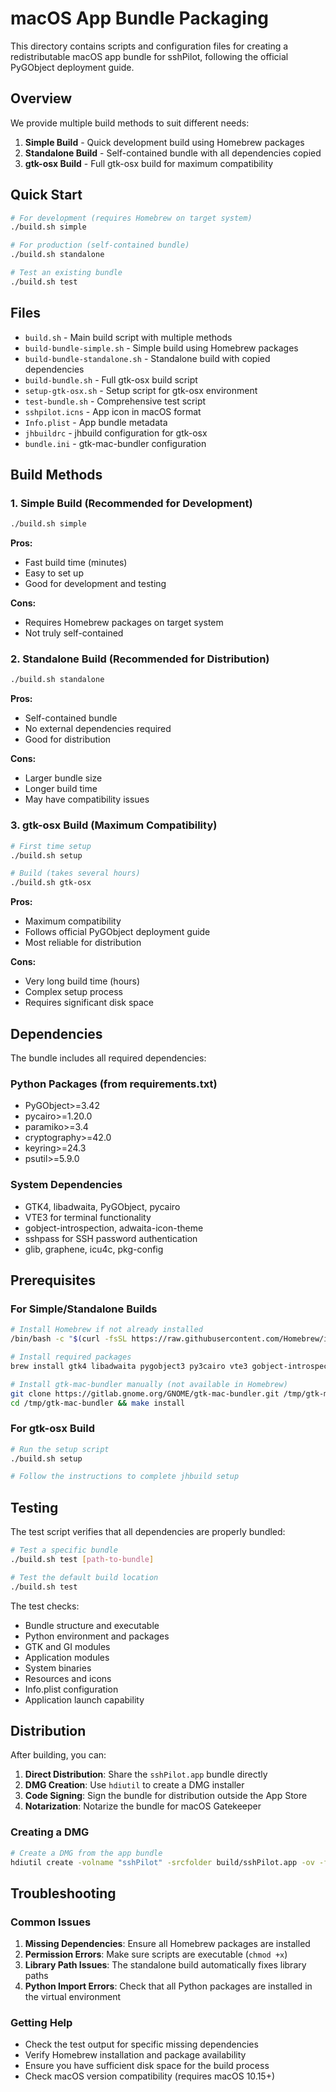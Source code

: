 # macOS App Bundle Packaging

This directory contains scripts and configuration files for creating a redistributable macOS app bundle for sshPilot, following the official PyGObject deployment guide.

## Overview

We provide multiple build methods to suit different needs:

1. **Simple Build** - Quick development build using Homebrew packages
2. **Standalone Build** - Self-contained bundle with all dependencies copied
3. **gtk-osx Build** - Full gtk-osx build for maximum compatibility

## Quick Start

```bash
# For development (requires Homebrew on target system)
./build.sh simple

# For production (self-contained bundle)
./build.sh standalone

# Test an existing bundle
./build.sh test
```

## Files

- `build.sh` - Main build script with multiple methods
- `build-bundle-simple.sh` - Simple build using Homebrew packages
- `build-bundle-standalone.sh` - Standalone build with copied dependencies
- `build-bundle.sh` - Full gtk-osx build script
- `setup-gtk-osx.sh` - Setup script for gtk-osx environment
- `test-bundle.sh` - Comprehensive test script
- `sshpilot.icns` - App icon in macOS format
- `Info.plist` - App bundle metadata
- `jhbuildrc` - jhbuild configuration for gtk-osx
- `bundle.ini` - gtk-mac-bundler configuration

## Build Methods

### 1. Simple Build (Recommended for Development)

```bash
./build.sh simple
```

**Pros:**
- Fast build time (minutes)
- Easy to set up
- Good for development and testing

**Cons:**
- Requires Homebrew packages on target system
- Not truly self-contained

### 2. Standalone Build (Recommended for Distribution)

```bash
./build.sh standalone
```

**Pros:**
- Self-contained bundle
- No external dependencies required
- Good for distribution

**Cons:**
- Larger bundle size
- Longer build time
- May have compatibility issues

### 3. gtk-osx Build (Maximum Compatibility)

```bash
# First time setup
./build.sh setup

# Build (takes several hours)
./build.sh gtk-osx
```

**Pros:**
- Maximum compatibility
- Follows official PyGObject deployment guide
- Most reliable for distribution

**Cons:**
- Very long build time (hours)
- Complex setup process
- Requires significant disk space

## Dependencies

The bundle includes all required dependencies:

### Python Packages (from requirements.txt)
- PyGObject>=3.42
- pycairo>=1.20.0
- paramiko>=3.4
- cryptography>=42.0
- keyring>=24.3
- psutil>=5.9.0

### System Dependencies
- GTK4, libadwaita, PyGObject, pycairo
- VTE3 for terminal functionality
- gobject-introspection, adwaita-icon-theme
- sshpass for SSH password authentication
- glib, graphene, icu4c, pkg-config

## Prerequisites

### For Simple/Standalone Builds
```bash
# Install Homebrew if not already installed
/bin/bash -c "$(curl -fsSL https://raw.githubusercontent.com/Homebrew/install/HEAD/install.sh)"

# Install required packages
brew install gtk4 libadwaita pygobject3 py3cairo vte3 gobject-introspection adwaita-icon-theme pkg-config glib graphene icu4c sshpass

# Install gtk-mac-bundler manually (not available in Homebrew)
git clone https://gitlab.gnome.org/GNOME/gtk-mac-bundler.git /tmp/gtk-mac-bundler
cd /tmp/gtk-mac-bundler && make install
```

### For gtk-osx Build
```bash
# Run the setup script
./build.sh setup

# Follow the instructions to complete jhbuild setup
```

## Testing

The test script verifies that all dependencies are properly bundled:

```bash
# Test a specific bundle
./build.sh test [path-to-bundle]

# Test the default build location
./build.sh test
```

The test checks:
- Bundle structure and executable
- Python environment and packages
- GTK and GI modules
- Application modules
- System binaries
- Resources and icons
- Info.plist configuration
- Application launch capability

## Distribution

After building, you can:

1. **Direct Distribution**: Share the `sshPilot.app` bundle directly
2. **DMG Creation**: Use `hdiutil` to create a DMG installer
3. **Code Signing**: Sign the bundle for distribution outside the App Store
4. **Notarization**: Notarize the bundle for macOS Gatekeeper

### Creating a DMG

```bash
# Create a DMG from the app bundle
hdiutil create -volname "sshPilot" -srcfolder build/sshPilot.app -ov -format UDZO sshPilot.dmg
```

## Troubleshooting

### Common Issues

1. **Missing Dependencies**: Ensure all Homebrew packages are installed
2. **Permission Errors**: Make sure scripts are executable (`chmod +x`)
3. **Library Path Issues**: The standalone build automatically fixes library paths
4. **Python Import Errors**: Check that all Python packages are installed in the virtual environment

### Getting Help

- Check the test output for specific missing dependencies
- Verify Homebrew installation and package availability
- Ensure you have sufficient disk space for the build process
- Check macOS version compatibility (requires macOS 10.15+)
